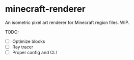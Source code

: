 # minecraft-renderer

An isometric pixel art renderer for Minecraft region files. WIP.

TODO:
- [ ] Optimize blocks
- [ ] Ray tracer
- [ ] Proper config and CLI
